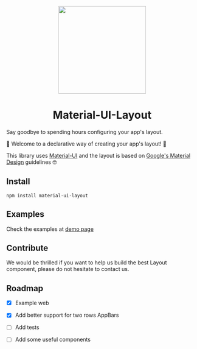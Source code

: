 <p align="center">
<img src="https://user-images.githubusercontent.com/6626225/40393625-8a675f3c-5e20-11e8-99b2-db016e8e2db3.png" width="230"/>
</p>

<h1 align="center">Material-UI-Layout</h1>


Say goodbye to spending hours configuring your app's layout.

🎉 Welcome to a declarative way of creating your app's layout! 🎉

This library uses [Material-UI](https://material-ui.com) and the layout is based on [Google's Material Design](http://material.io) guidelines 🤓

## Install

`npm install material-ui-layout`

## Examples

Check the examples at [demo page](https://material-ui-layout.origen.studio/)

## Contribute

We would be thrilled if you want to help us build the best Layout component, please do not hesitate to contact us.

## Roadmap
- [x] Example web
- [x] Add better support for two rows AppBars
- [ ] Add tests
- [ ] Add some useful components


